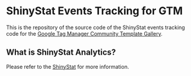 # ShinyStat Events Tracking for GTM

This is the repository of the source code of the ShinyStat events tracking code for the [Google Tag Manager Community Template Gallery](https://support.google.com/tagmanager/answer/9454109).

## What is ShinyStat Analytics?

Please refer to the [ShinyStat](https://www.shinystat.com/) for more information.